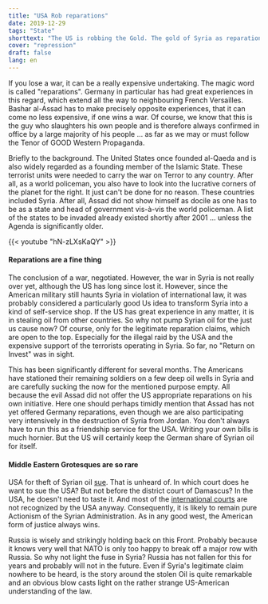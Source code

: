 ```yaml
---
title: "USA Rob reparations"
date: 2019-12-29
tags: "State"
shorttext: "The US is robbing the Gold. The gold of Syria as reparations for their illegal war in Syria. Mafia, or West? Who is the greater Thor?"
cover: "repression"
draft: false
lang: en
---
```


If you lose a war, it can be a really expensive undertaking. The magic word is called "reparations". Germany in particular has had great experiences in this regard, which extend all the way to neighbouring French Versailles. Bashar al-Assad has to make precisely opposite experiences, that it can come no less expensive, if one wins a war. Of course, we know that this is the guy who slaughters his own people and is therefore always confirmed in office by a large majority of his people ... as far as we may or must follow the Tenor of GOOD Western Propaganda.

Briefly to the background. The United States once founded al-Qaeda and is also widely regarded as a founding member of the Islamic State. These terrorist units were needed to carry the war on Terror to any country. After all, as a world policeman, you also have to look into the lucrative corners of the planet for the right. It just can't be done for no reason. These countries included Syria. After all, Assad did not show himself as docile as one has to be as a state and head of government vis-à-vis the world policeman. A list of the states to be invaded already existed shortly after 2001 ... unless the Agenda is significantly older.

{{< youtube "hN-zLXsKaQY" >}}

#### Reparations are a fine thing

The conclusion of a war, negotiated. However, the war in Syria is not really over yet, although the US has long since lost it. However, since the American military still haunts Syria in violation of international law, it was probably considered a particularly good Us idea to transform Syria into a kind of self-service shop. If the US has great experience in any matter, it is in stealing oil from other countries. So why not pump Syrian oil for the just us cause now? Of course, only for the legitimate reparation claims, which are open to the top. Especially for the illegal raid by the USA and the expensive support of the terrorists operating in Syria. So far, no "Return on Invest" was in sight.

This has been significantly different for several months. The Americans have stationed their remaining soldiers on a few deep oil wells in Syria and are carefully sucking the now for the mentioned purpose empty. All because the evil Assad did not offer the US appropriate reparations on his own initiative. Here one should perhaps timidly mention that Assad has not yet offered Germany reparations, even though we are also participating very intensively in the destruction of Syria from Jordan. You don't always have to run this as a friendship service for the USA. Writing your own bills is much hornier. But the US will certainly keep the German share of Syrian oil for itself.

#### Middle Eastern Grotesques are so rare

USA for theft of Syrian oil [sue](https://deutsch.rt.com/der-nahe-osten/96226-assad-will-usa-wegen-diebstahls-syrischem-oel-verklagen/ "Assad will USA wegen Diebstahl syrischen Öls verklagen"). That is unheard of. In which court does he want to sue the USA? But not before the district court of Damascus? In the USA, he doesn't need to taste it. And most of the [international courts](https://www.spiegel.de/politik/ausland/internationales-strafgericht-us-kongress-droht-niederlanden-mit-invasion-a-200430.html "US-Kongress droht Niederlanden mit Invasion") are not recognized by the USA anyway. Consequently, it is likely to remain pure Actionism of the Syrian Administration. As in any good west, the American form of justice always wins.

Russia is wisely and strikingly holding back on this Front. Probably because it knows very well that NATO is only too happy to break off a major row with Russia. So why not light the fuse in Syria? Russia has not fallen for this for years and probably will not in the future. Even if Syria's legitimate claim nowhere to be heard, is the story around the stolen Oil is quite remarkable and an obvious blow casts light on the rather strange US-American understanding of the law.
